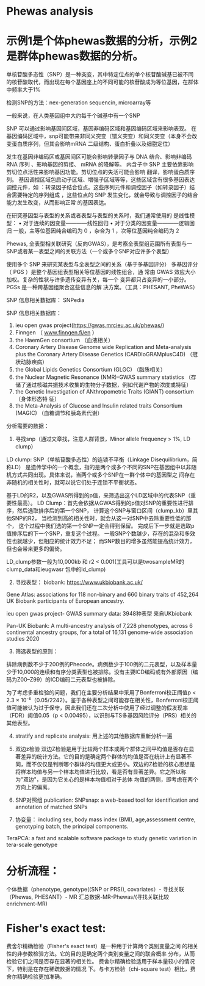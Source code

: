 # Phewas analysis

# 示例1是个体phewas数据的分析，示例2是群体phewas数据的分析。

单核苷酸多态性（SNP）是一种突变，其中特定位点的单个核苷酸碱基已被不同的核苷酸取代，而出现在每个基因座上的不同可能的核苷酸成为等位基因，在群体中频率大于1%

检测SNP的方法：nex-generation sequencin, microarray等

一般来说，在人类基因组中大约每千个碱基中有一个SNP

SNP 可以通过影响基因间区域，基因非编码区域和基因编码区域来影响表现。 在基因编码区域中，snp可能带来非同义突变（错义突变）和同义突变（本身不会改变蛋白质序列，但其会影响mRNA 二级结构、蛋白折叠以及细胞定位）

发生在基因非编码区或基因间区可能会影响转录因子与 DNA 结合、影响非编码 RNA 序列
、影响基因的剪接、 mRNA 的降解等。
内含子中 SNP 主要依靠影响剪切位点活性来影响基因功能。剪切位点的失活可能会影响
翻译，影响蛋白质序列。
基因调控区域包启动子区域、增强子区域等等，这些区域含有很多基因表达调控元件，如
：转录因子结合位点。这些序列元件和调控因子（如转录因子）结合需要特定的序列组成
，这些位点的 SNP 发生变化，就会导致与调控因子的结合能力发生改变，从而影响正常
的基因表达。

在研究基因型与表型的关系或者表型与表型的关系时，我们通常使用的
是线性模型：
• 对于连续的因变量————线性回归
• 对于分类的因变量————逻辑回归
一般，主等位基因纯合编码为 0 ，杂合为 1 ，次等位基因纯合编码为 2

Phewas, 全表型相关联研究（反向GWAS），是考察全表型组范围所有表型与一SNP或者某一表型之间的关联方法（一个或多个SNP对应许多个表型）

使用多个 SNP 来研究某表型与全表型之间的关系（基于多基因评分）
多基因评分（ PGS ）是整个基因组表型相关等位基因的线性组合，通
常由 GWAS 效应大小加权。复杂的性状与许多遗传变异有关，每一个
变异都只占变异的一小部分。 PGSs 是一种跨基因组聚合这些信息的解
决方案。（工具：PHESANT, PheWAS）

SNP 信息相关数据库：
SNPedia

SNP 信息相关数据库：
1. ieu open gwas project(https://gwas.mrcieu.ac.uk/phewas/)
2. Finngen （ www.finngen.fi/en ）
3. the HaemGen consortium （血液相关）
4. Coronary Artery Disease Genome wide Replication and Meta-analysis plus the
Coronary Artery Disease Genetics (CARDIoGRAMplusC4D) （冠状动脉疾病）
5. the Global Lipids Genetics Consortium (GLGC) （脂质相关）
6. the Nuclear Magnetic Resonance (NMR)-GWAS summary statistics （存储了通过核磁共振技术收集的生物分子数据，例如代谢产物的浓度或特征）
7. the Genetic Investigation of ANthropometric Traits (GIANT) consortium （身体形态特
征）
8. the Meta-Analysis of Glucose and Insulin related traits Consortium (MAGIC) （血糖调节和胰岛素代谢）


分析需要的数据：
1. 寻找snp（通过文章找，注意人群背景，Minor allele frequency > 1%, LD clump）

LD clump: SNP（单核苷酸多态性）的连锁不平衡（Linkage Disequilibrium，简称LD）
是遗传学中的一个概念，指的是两个或多个不同的SNP在基因组中以非随
机方式共同出现。具体来说，当两个或多个SNP在一群个体中的基因型之
间存在非随机的相关性时，就可以说它们处于连锁不平衡状态。

基于LD的R2，以及GWAS所得到的p值，来筛选出这个LD区域中的代表SNP（重要性最高）。
LD Clump：首先会依据从GWAS得到的p值对SNP的重要性进行排序，然后选取排序后的第一个SNP， 计算这个SNP与窗口区间（clump_kb）里其他SNP的R2， 当检测到高的相关性时，就会从这一对SNP中去除重要性低的那个， 这个过程中我们选的第一个SNP一定会得到保留。 完成后下一步就是选取p值排序后的下一个SNP，重复这个过程。
一般SNP个数越少，存在的混杂和多效性也就越少，但相应的统计效力不足；
而SNP数目的增多虽然能提高统计效力，但也会带来更多的偏倚。

LD_clump参数一般为10,000kb 和 r2 < 0.001(工具可以是twosampleMR的clump_data和ieugwasr 包中的Id_clump)


2. 寻找表型：
biobank: https://www.ukbiobank.ac.uk/

Gene Atlas: associations for 118 non-binary and 660 binary traits of 452,264 UK Biobank participants of European ancestry.

ieu open gwas project- GWAS summary data: 3948种表型 来自UKbiobank


Pan-UK Biobank: A multi-ancestry analysis of 7,228 phenotypes, across 6 continental ancestry groups, for a total of
16,131 genome-wide association studies 2020


3. 筛选表型的原则： 

排除病例数不少于200例的Phecode。病例数少于100例的二元表型，以及样本量少于10,000的连续和有序分类表型也被排除。没有主要ICD编码或有外部原因（编码为Z00–Z99）的ICD编码二元表型也被排除。

为了考虑多重检验的问题，我们在主要分析结果中采用了Bonferroni校正阈值p < 2.3 × 10⁻⁵（0.05/2242）。鉴于各种表型之间可能存在相关性，Bonferroni校正阈值可能被认为过于保守，因此我们还在二次分析中使用了经过调整的假发现率（FDR）阈值0.05（p < 0.00495），以识别与TS多基因风险评分（PRS）相关的其他表型。


4. stratify and replicate analysis:
用上述的其他数据库重新分析一遍

5. 双边z检验
双边Z检验是用于比较两个样本或两个群体之间平均值是否存在显著差异的统计方法。它的目的是确定两个群体的均值是否在统计上有显著不同，而不仅仅是判断哪个群体的均值更大或更小。双边的Z检验的核心思想是将样本均值与另一个样本均值进行比较，看是否有显著差异。它之所以称为"双边"，是因为它关心的是样本均值相对于总体
均值的两侧，即考虑在两个方向上的偏离。

6. SNP对照组
publication: SNPsnap: a web-based tool for identification and annotation of matched SNPs

7. 协变量：
including sex,
body mass index (BMI),
age,assessment centre,
genotyping batch,
the principal components.

TeraPCA: a fast and scalable software package to study genetic variation
in tera-scale genotype

# 分析流程：
个体数据（phenotype, genotype((SNP or PRS)), covariates）- 寻找关联（Phewas, PHESANT）- MR
汇总数据-MR-Phewas/(寻找关联比较enrichment-MR)


# Fisher's exact test: 

费舍尔精确检验（Fisher's exact test）是一种用于计算两个类别变量之间
的相关性的非参数检验方法。它的目的是确定两个类别变量之间的联合概率
分布，从而检验它们之间是否存在显著的相关性。
费舍尔精确检验适用于样本量较小的情况下，特别是在存在稀疏数据的情况
下。与卡方检验（chi-square test）相比，费舍尔精确检验更加准确。
